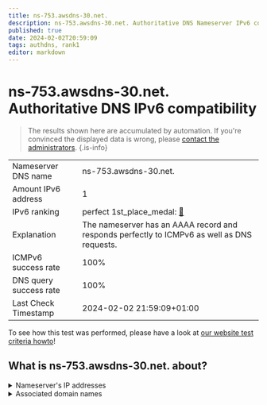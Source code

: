 ```yaml
---
title: ns-753.awsdns-30.net.
description: ns-753.awsdns-30.net. Authoritative DNS Nameserver IPv6 compatibility
published: true
date: 2024-02-02T20:59:09
tags: authdns, rank1
editor: markdown
---
```


# ns-753.awsdns-30.net. Authoritative DNS IPv6 compatibility

> The results shown here are accumulated by automation. If you're convinced the displayed data is wrong, please [contact the administrators](/howto/chat). 
{.is-info}




|   |   |
| - | - |
| Nameserver DNS name | ns-753.awsdns-30.net.
| Amount IPv6 address | 1
| IPv6 ranking | perfect 1st_place_medal: [🔗](/howto/ranking) |
| Explanation | The nameserver has an AAAA record and responds perfectly to ICMPv6 as well as DNS requests. |
| ICMPv6 success rate | 100%|
| DNS query success rate | 100% |
| Last Check Timestamp | 2024-02-02 21:59:09+01:00 |

To see how this test was performed, please have a look at [our website test criteria howto](/howto/testcriteria/authdns)!


## What is ns-753.awsdns-30.net. about?




<details>
<summary>Nameserver's IP addresses</summary>

2600:9000:5302:f100::1

</details>



<details>
<summary>Associated domain names</summary>

www.doopedia.co.kr

</details>
